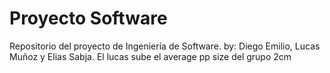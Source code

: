 # Proyecto Software
Repositorio del proyecto de Ingeniería de Software.
by: Diego Emilio, Lucas Muñoz y Elias Sabja.
El lucas sube el average pp size del grupo 2cm

